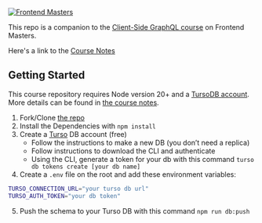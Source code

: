 [![Frontend Masters](https://static.frontendmasters.com/assets/brand/logos/full.png)](https://frontendmasters.com/courses/client-graphql-react-v2/)

This repo is a companion to the [Client-Side GraphQL course](https://frontendmasters.com/courses/client-graphql-react-v2/) on Frontend Masters.

Here's a link to the [Course Notes](https://clumsy-humor-894.notion.site/Client-side-GraphQL-with-React-4248372d51604858aaf9eeb9127b6433)

## Getting Started

This course repository requires Node version 20+ and a [TursoDB account](https://turso.tech/). More details can be found in [the course notes](https://clumsy-humor-894.notion.site/Client-side-GraphQL-with-React-4248372d51604858aaf9eeb9127b6433).

1. Fork/Clone [the repo](https://github.com/Hendrixer/clientside-gql)
2. Install the Dependencies with `npm install`
3. Create a [Turso](https://turso.tech/) DB account (free)
   - Follow the instructions to make a new DB (you don’t need a replica)
   - Follow instructions to download the CLI and authenticate
   - Using the CLI, generate a token for your db with this command `turso db tokens create [your db name]`
4. Create a `.env` file on the root and add these environment variables:

```bash
TURSO_CONNECTION_URL="your turso db url"
TURSO_AUTH_TOKEN="your db token"
```

5. Push the schema to your Turso DB with this command `npm run db:push`
